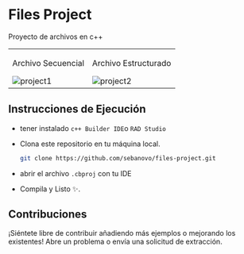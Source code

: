 # Files Project

Proyecto de archivos en c++

<table>
  <tr>
    <td>
      <p>Archivo Secuencial</p>    
       <img src="https://i.postimg.cc/W1rJw3hH/image.png" alt="project1"/>
    </td>
    <td>
      <p>Archivo Estructurado</p>
    <img src="https://i.postimg.cc/85cc9jNT/project2.png" alt="project2"/>
    </td>
  </tr>
</table>

## Instrucciones de Ejecución

- tener instalado `c++ Builder IDE`o `RAD Studio`

- Clona este repositorio en tu máquina local.

  ```bash
  git clone https://github.com/sebanovo/files-project.git
  ```

- abrir el archivo `.cbproj` con tu IDE

- Compila y Listo ✨.

## Contribuciones

¡Siéntete libre de contribuir añadiendo más ejemplos o mejorando los existentes! Abre un
problema o envía una solicitud de extracción.
